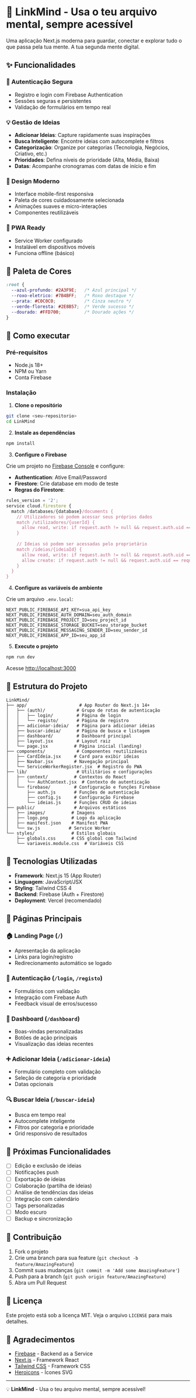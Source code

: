# 🧠 LinkMind - Usa o teu arquivo mental, sempre acessível

Uma aplicação Next.js moderna para guardar, conectar e explorar tudo o que passa pela tua mente. A tua segunda mente digital.

## ✨ Funcionalidades

### 🔐 Autenticação Segura
- Registro e login com Firebase Authentication
- Sessões seguras e persistentes
- Validação de formulários em tempo real

### 💡 Gestão de Ideias
- **Adicionar Ideias**: Capture rapidamente suas inspirações
- **Busca Inteligente**: Encontre ideias com autocomplete e filtros
- **Categorização**: Organize por categorias (Tecnologia, Negócios, Criativo, etc.)
- **Prioridades**: Defina níveis de prioridade (Alta, Média, Baixa)
- **Datas**: Acompanhe cronogramas com datas de início e fim

### 🎨 Design Moderno
- Interface mobile-first responsiva
- Paleta de cores cuidadosamente selecionada
- Animações suaves e micro-interações
- Componentes reutilizáveis

### 📱 PWA Ready
- Service Worker configurado
- Instalável em dispositivos móveis
- Funciona offline (básico)

## 🎨 Paleta de Cores

```css
:root {
  --azul-profundo: #2A3F9E;   /* Azul principal */
  --roxo-eletrico: #7B4BFF;   /* Roxo destaque */
  --prata: #C0C0C0;           /* Cinza neutro */
  --verde-floresta: #2E8B57;  /* Verde sucesso */
  --dourado: #FFD700;         /* Dourado ações */
}
```

## 🚀 Como executar

### Pré-requisitos
- Node.js 18+
- NPM ou Yarn
- Conta Firebase

### Instalação

1. **Clone o repositório**
```bash
git clone <seu-repositorio>
cd LinkMind
```

2. **Instale as dependências**
```bash
npm install
```

3. **Configure o Firebase**

Crie um projeto no [Firebase Console](https://console.firebase.google.com/) e configure:

- **Authentication**: Ative Email/Password
- **Firestore**: Crie database em modo de teste
- **Regras do Firestore**:
```javascript
rules_version = '2';
service cloud.firestore {
  match /databases/{database}/documents {
    // Utilizadores só podem acessar seus próprios dados
    match /utilizadores/{userId} {
      allow read, write: if request.auth != null && request.auth.uid == userId;
    }
    
    // Ideias só podem ser acessadas pelo proprietário
    match /ideias/{ideiaId} {
      allow read, write: if request.auth != null && request.auth.uid == resource.data.userId;
      allow create: if request.auth != null && request.auth.uid == request.resource.data.userId;
    }
  }
}
```

4. **Configure as variáveis de ambiente**

Crie um arquivo `.env.local`:
```env
NEXT_PUBLIC_FIREBASE_API_KEY=sua_api_key
NEXT_PUBLIC_FIREBASE_AUTH_DOMAIN=seu_auth_domain
NEXT_PUBLIC_FIREBASE_PROJECT_ID=seu_project_id
NEXT_PUBLIC_FIREBASE_STORAGE_BUCKET=seu_storage_bucket
NEXT_PUBLIC_FIREBASE_MESSAGING_SENDER_ID=seu_sender_id
NEXT_PUBLIC_FIREBASE_APP_ID=seu_app_id
```

5. **Execute o projeto**
```bash
npm run dev
```

Acesse [http://localhost:3000](http://localhost:3000)

## 📁 Estrutura do Projeto

```
LinkMind/
├── app/                    # App Router do Next.js 14+
│   ├── (auth)/            # Grupo de rotas de autenticação
│   │   ├── login/         # Página de login
│   │   └── registo/       # Página de registro
│   ├── adicionar-ideia/   # Página para adicionar ideias
│   ├── buscar-ideia/      # Página de busca e listagem
│   ├── dashboard/         # Dashboard principal
│   ├── layout.jsx         # Layout raiz
│   └── page.jsx          # Página inicial (landing)
├── components/            # Componentes reutilizáveis
│   ├── CardIdeia.jsx     # Card para exibir ideias
│   ├── Navbar.jsx        # Navegação principal
│   └── ServiceWorkerRegister.jsx  # Registro do PWA
├── lib/                   # Utilitários e configurações
│   ├── context/          # Contextos do React
│   │   └── AuthContext.jsx  # Contexto de autenticação
│   └── firebase/         # Configuração e funções Firebase
│       ├── auth.js       # Funções de autenticação
│       ├── config.js     # Configuração Firebase
│       └── ideias.js     # Funções CRUD de ideias
├── public/               # Arquivos estáticos
│   ├── images/          # Imagens
│   ├── logo.png         # Logo da aplicação
│   ├── manifest.json    # Manifest PWA
│   └── sw.js           # Service Worker
└── styles/              # Estilos globais
    ├── globals.css      # CSS global com Tailwind
    └── variaveis.module.css  # Variáveis CSS
```

## 🔧 Tecnologias Utilizadas

- **Framework**: Next.js 15 (App Router)
- **Linguagem**: JavaScript/JSX
- **Styling**: Tailwind CSS 4
- **Backend**: Firebase (Auth + Firestore)
- **Deployment**: Vercel (recomendado)

## 📱 Páginas Principais

### 🏠 Landing Page (`/`)
- Apresentação da aplicação
- Links para login/registro
- Redirecionamento automático se logado

### 🔐 Autenticação (`/login`, `/registo`)
- Formulários com validação
- Integração com Firebase Auth
- Feedback visual de erros/sucesso

### 🏡 Dashboard (`/dashboard`)
- Boas-vindas personalizadas
- Botões de ação principais
- Visualização das ideias recentes

### ➕ Adicionar Ideia (`/adicionar-ideia`)
- Formulário completo com validação
- Seleção de categoria e prioridade
- Datas opcionais

### 🔍 Buscar Ideia (`/buscar-ideia`)
- Busca em tempo real
- Autocomplete inteligente
- Filtros por categoria e prioridade
- Grid responsivo de resultados

## 🎯 Próximas Funcionalidades

- [ ] Edição e exclusão de ideias
- [ ] Notificações push
- [ ] Exportação de ideias
- [ ] Colaboração (partilha de ideias)
- [ ] Análise de tendências das ideias
- [ ] Integração com calendário
- [ ] Tags personalizadas
- [ ] Modo escuro
- [ ] Backup e sincronização

## 🤝 Contribuição

1. Fork o projeto
2. Crie uma branch para sua feature (`git checkout -b feature/AmazingFeature`)
3. Commit suas mudanças (`git commit -m 'Add some AmazingFeature'`)
4. Push para a branch (`git push origin feature/AmazingFeature`)
5. Abra um Pull Request

## 📄 Licença

Este projeto está sob a licença MIT. Veja o arquivo `LICENSE` para mais detalhes.

## 🙏 Agradecimentos

- [Firebase](https://firebase.google.com/) - Backend as a Service
- [Next.js](https://nextjs.org/) - Framework React
- [Tailwind CSS](https://tailwindcss.com/) - Framework CSS
- [Heroicons](https://heroicons.com/) - Ícones SVG

---

💡 **LinkMind** - Usa o teu arquivo mental, sempre acessível!
